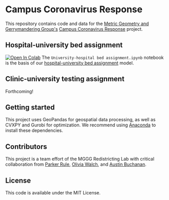 # Campus Coronavirus Response

This repository contains code and data for the [Metric Geometry and Gerrymandering Group's](https://mggg.org/) [Campus Coronavirus Response](https://mggg.org/covid-flows/index.html) project.


## Hospital-university bed assignment
[![Open In Colab](https://colab.research.google.com/assets/colab-badge.svg)](https://colab.research.google.com/github/mggg/covid-analysis/blob/master/University-hospital%20bed%20assignment.ipynb)
The `University-hospital bed assignment.ipynb` notebook is the basis of our [hospital-university bed assignment](https://github.com/mggg/covid-flows) model.

## Clinic-university testing assignment
Forthcoming!


## Getting started
This project uses GeoPandas for geospatial data processing, as well as CVXPY and Gurobi for optimization. We recommend using [Anaconda](https://anaconda.org/) to install these dependencies.

## Contributors
This project is a team effort of the MGGG Redistricting Lab with critical collaboration from [Parker Rule](https://github.com/pjrule), [Olivia Walch](http://oliviawalch.com/), and [Austin Buchanan](https://sites.google.com/site/austinlbuchanan/).

## License
This code is available under the MIT License.
